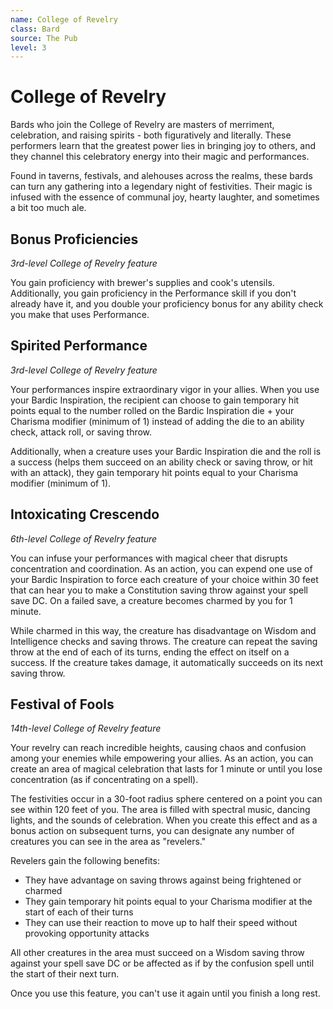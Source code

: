 ```yaml
---
name: College of Revelry
class: Bard
source: The Pub
level: 3
---
```


# College of Revelry

Bards who join the College of Revelry are masters of merriment, celebration, and raising spirits - both figuratively and literally. These performers learn that the greatest power lies in bringing joy to others, and they channel this celebratory energy into their magic and performances.

Found in taverns, festivals, and alehouses across the realms, these bards can turn any gathering into a legendary night of festivities. Their magic is infused with the essence of communal joy, hearty laughter, and sometimes a bit too much ale.

## Bonus Proficiencies
*3rd-level College of Revelry feature*

You gain proficiency with brewer's supplies and cook's utensils. Additionally, you gain proficiency in the Performance skill if you don't already have it, and you double your proficiency bonus for any ability check you make that uses Performance.

## Spirited Performance
*3rd-level College of Revelry feature*

Your performances inspire extraordinary vigor in your allies. When you use your Bardic Inspiration, the recipient can choose to gain temporary hit points equal to the number rolled on the Bardic Inspiration die + your Charisma modifier (minimum of 1) instead of adding the die to an ability check, attack roll, or saving throw.

Additionally, when a creature uses your Bardic Inspiration die and the roll is a success (helps them succeed on an ability check or saving throw, or hit with an attack), they gain temporary hit points equal to your Charisma modifier (minimum of 1).

## Intoxicating Crescendo
*6th-level College of Revelry feature*

You can infuse your performances with magical cheer that disrupts concentration and coordination. As an action, you can expend one use of your Bardic Inspiration to force each creature of your choice within 30 feet that can hear you to make a Constitution saving throw against your spell save DC. On a failed save, a creature becomes charmed by you for 1 minute.

While charmed in this way, the creature has disadvantage on Wisdom and Intelligence checks and saving throws. The creature can repeat the saving throw at the end of each of its turns, ending the effect on itself on a success. If the creature takes damage, it automatically succeeds on its next saving throw.

## Festival of Fools
*14th-level College of Revelry feature*

Your revelry can reach incredible heights, causing chaos and confusion among your enemies while empowering your allies. As an action, you can create an area of magical celebration that lasts for 1 minute or until you lose concentration (as if concentrating on a spell).

The festivities occur in a 30-foot radius sphere centered on a point you can see within 120 feet of you. The area is filled with spectral music, dancing lights, and the sounds of celebration. When you create this effect and as a bonus action on subsequent turns, you can designate any number of creatures you can see in the area as "revelers."

Revelers gain the following benefits:
- They have advantage on saving throws against being frightened or charmed
- They gain temporary hit points equal to your Charisma modifier at the start of each of their turns
- They can use their reaction to move up to half their speed without provoking opportunity attacks

All other creatures in the area must succeed on a Wisdom saving throw against your spell save DC or be affected as if by the confusion spell until the start of their next turn.

Once you use this feature, you can't use it again until you finish a long rest.